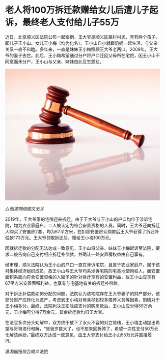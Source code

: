 # 老人将100万拆迁款赠给女儿后遭儿子起诉，最终老人支付给儿子55万

近日，北京顺义区法院公布一起案例，王大爷是顺义区某村村民，育有两个孩子，即儿子王小山、女儿王小梅（均为化名）。王小山自小就跟奶奶一起生活，与父亲关系一直不和睦。多年来，一直是妹妹王小梅照顾王大爷老两口。2009年，王大爷的妻子去世。此后，王小梅希望通过分户将户口迁回父母所在宅院，因王小山不同意而未分户，王小山与父亲、妹妹由此互生怨怼。

![01cc3d92916d499fefd4356fcf93a03b.jpg](https://raw.githubusercontent.com/qqhsx/qqnews_image/main/2024/02/27/老人将100万拆迁款赠给女儿后遭儿子起诉，最终老人支付给儿子55万/01cc3d92916d499fefd4356fcf93a03b.jpg)

_△图源网络图文无关_

2019年，王大爷家的宅院迎来拆迁。由于王大爷与王小山的户口均位于涉诉宅院，均为农业家庭户，二人被认定为符合安置资格的人员。同时，王大爷还向拆迁人购买了安置房2套，均为67平方米，在扣除安置房认购款后王大爷获得了拆迁补偿款173万元。王大爷领取拆迁后，赠给王小梅100万元。

因就拆迁款的分配无法达成一致意见，王小山将父亲、妹妹王小梅起诉至法院，要求二被告向自己支付相应拆迁补偿款，并确认一处安置房权益由自己享有。

经审理，顺义法院认为王小山的户口一直在涉诉宅院，且属于农业家庭户，属于该村集体经济组织成员，故王小山与王大爷均系涉诉宅院的宅基地使用权人，而安置面积系面向符合安置资格的人赋予的针对拆迁享有的安置利益，故王小山应享有67平方米安置面积利益，也享有与宅基地有关的拆迁补偿款。

对于拆迁补偿款如何分配的问题，法院认为该宅院存在王大爷妻子的财产部分，该部分财产应转化为遗产，考虑到王小梅对母亲尽到较多赡养义务等因素，酌情对于王小梅多分。最终，法院判决王扣除应支付的购房款后，王小山应分得59万余元，王小梅可分得7万余元，其余拆迁款均归王大爷。

在法官多次分头劝解中，双方终于放下了水火不容的对立情绪，王小梅主动提出希望与哥哥进行和解，“爸爸岁数大了，也不想来回折腾了，希望一次性支付50万元化解该纠纷。”最终双方达成一致意见，由王大爷支付给王小山55万元并直接履行。

潇湘晨报综合顺义法院

